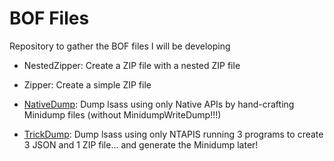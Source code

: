 # BOF Files

Repository to gather the BOF files I will be developing

- NestedZipper: Create a ZIP file with a nested ZIP file

- Zipper: Create a simple ZIP file

- [NativeDump](https://github.com/ricardojoserf/NativeDump/tree/bof-flavour): Dump lsass using only Native APIs by hand-crafting Minidump files (without MinidumpWriteDump!!!)

- [TrickDump](https://github.com/ricardojoserf/TrickDump/tree/bof-flavour): Dump lsass using only NTAPIS running 3 programs to create 3 JSON and 1 ZIP file... and generate the Minidump later!

